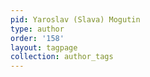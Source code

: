 ```yaml
---
pid: Yaroslav (Slava) Mogutin
type: author
order: '158'
layout: tagpage
collection: author_tags
---
```

